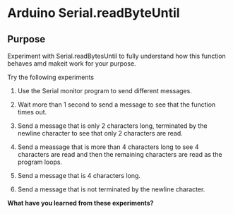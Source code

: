 # Arduino Serial.readByteUntil

## Purpose 

Experiment with Serial.readBytesUntil to fully understand how this function behaves amd makeit work for your purpose.

Try the following experiments

1. Use the Serial monitor program to send different messages.

2. Wait more than 1 second to send a message to see that the function times out.

3. Send a message that is only 2 characters long, terminated by the newline character to see that only 2 characters are read.

4. Send a meassage that is more than 4 characters long to see 4 characters are read and then the remaining characters are read as the program loops.

5. Send a message that is 4 characters long.

6. Send a message that is not terminated by the newline character.

**What have you learned from these experiments?** 
